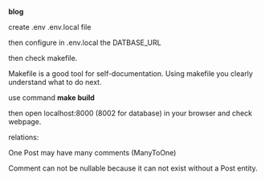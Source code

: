 **blog**


create .env .env.local file


then configure in .env.local the DATBASE_URL


then check makefile.


Makefile is a good tool for self-documentation. Using makefile you clearly understand what to do next.

use command **make build**

then open localhost:8000 (8002 for database) in your browser and check webpage.



relations:

One Post may have many comments (ManyToOne)


Comment can not be nullable because it can not exist without a Post entity.
